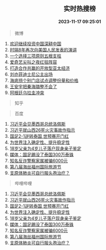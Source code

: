 <div align="center"><h2>实时热搜榜</h2><h4>2023-11-17 09:25:01</h4></div>

> 微博  

1. [欢迎继续投资中国深耕中国](https://s.weibo.com/weibo?q=%23%E6%AC%A2%E8%BF%8E%E7%BB%A7%E7%BB%AD%E6%8A%95%E8%B5%84%E4%B8%AD%E5%9B%BD%E6%B7%B1%E8%80%95%E4%B8%AD%E5%9B%BD%23&t=31&band_rank=1&Refer=top)<br />
2. [时隔8年再次向美国人民发表的演讲](https://s.weibo.com/weibo?q=%23%E6%97%B6%E9%9A%948%E5%B9%B4%E5%86%8D%E6%AC%A1%E5%90%91%E7%BE%8E%E5%9B%BD%E4%BA%BA%E6%B0%91%E5%8F%91%E8%A1%A8%E7%9A%84%E6%BC%94%E8%AE%B2%23&t=31&band_rank=2&Refer=top)<br />
3. [一个选择三项原则五根支柱](https://s.weibo.com/weibo?q=%23%E4%B8%80%E4%B8%AA%E9%80%89%E6%8B%A9%E4%B8%89%E9%A1%B9%E5%8E%9F%E5%88%99%E4%BA%94%E6%A0%B9%E6%94%AF%E6%9F%B1%23&t=31&band_rank=3&Refer=top)<br />
4. [爱奇艺尖叫之夜红毯阵容](https://s.weibo.com/weibo?q=%23%E7%88%B1%E5%A5%87%E8%89%BA%E5%B0%96%E5%8F%AB%E4%B9%8B%E5%A4%9C%E7%BA%A2%E6%AF%AF%E9%98%B5%E5%AE%B9%23&t=31&band_rank=4&Refer=top)<br />
5. [打造合作共赢的开放型亚太经济](https://s.weibo.com/weibo?q=%23%E6%89%93%E9%80%A0%E5%90%88%E4%BD%9C%E5%85%B1%E8%B5%A2%E7%9A%84%E5%BC%80%E6%94%BE%E5%9E%8B%E4%BA%9A%E5%A4%AA%E7%BB%8F%E6%B5%8E%23&t=31&band_rank=5&Refer=top)<br />
6. [刘亦菲迪士尼公主出场](https://s.weibo.com/weibo?q=%23%E5%88%98%E4%BA%A6%E8%8F%B2%E8%BF%AA%E5%A3%AB%E5%B0%BC%E5%85%AC%E4%B8%BB%E5%87%BA%E5%9C%BA%23&t=31&band_rank=6&Refer=top)<br />
7. [海底捞个别门店试点调整份量和价格](https://s.weibo.com/weibo?q=%23%E6%B5%B7%E5%BA%95%E6%8D%9E%E4%B8%AA%E5%88%AB%E9%97%A8%E5%BA%97%E8%AF%95%E7%82%B9%E8%B0%83%E6%95%B4%E4%BB%BD%E9%87%8F%E5%92%8C%E4%BB%B7%E6%A0%BC%23&t=31&band_rank=7&Refer=top)<br />
8. [王安宇把秦海璐整不会了](https://s.weibo.com/weibo?q=%23%E7%8E%8B%E5%AE%89%E5%AE%87%E6%8A%8A%E7%A7%A6%E6%B5%B7%E7%92%90%E6%95%B4%E4%B8%8D%E4%BC%9A%E4%BA%86%23&t=31&band_rank=8&Refer=top)<br />
9. [阿根廷乌拉圭冲突](https://s.weibo.com/weibo?q=%23%E9%98%BF%E6%A0%B9%E5%BB%B7%E4%B9%8C%E6%8B%89%E5%9C%AD%E5%86%B2%E7%AA%81%23&t=31&band_rank=9&Refer=top)<br />

> 知乎  


> 百度  

1. [习近平会见墨西哥总统洛佩斯](https://www.baidu.com/s?wd=%E4%B9%A0%E8%BF%91%E5%B9%B3%E4%BC%9A%E8%A7%81%E5%A2%A8%E8%A5%BF%E5%93%A5%E6%80%BB%E7%BB%9F%E6%B4%9B%E4%BD%A9%E6%96%AF&sa=fyb_news&rsv_dl=fyb_news)<br />
2. [习近平就山西26死火灾事故作指示](https://www.baidu.com/s?wd=%E4%B9%A0%E8%BF%91%E5%B9%B3%E5%B0%B1%E5%B1%B1%E8%A5%BF26%E6%AD%BB%E7%81%AB%E7%81%BE%E4%BA%8B%E6%95%85%E4%BD%9C%E6%8C%87%E7%A4%BA&sa=fyb_news&rsv_dl=fyb_news)<br />
3. [国足2-1逆转泰国 世预赛开门红](https://www.baidu.com/s?wd=%E5%9B%BD%E8%B6%B32-1%E9%80%86%E8%BD%AC%E6%B3%B0%E5%9B%BD+%E4%B8%96%E9%A2%84%E8%B5%9B%E5%BC%80%E9%97%A8%E7%BA%A2&sa=fyb_news&rsv_dl=fyb_news)<br />
4. [为世界注入确定性、提升稳定性](https://www.baidu.com/s?wd=%E4%B8%BA%E4%B8%96%E7%95%8C%E6%B3%A8%E5%85%A5%E7%A1%AE%E5%AE%9A%E6%80%A7%E3%80%81%E6%8F%90%E5%8D%87%E7%A8%B3%E5%AE%9A%E6%80%A7&sa=fyb_news&rsv_dl=fyb_news)<br />
5. [18岁父亲为4岁儿子落户现身亲子鉴定](https://www.baidu.com/s?wd=18%E5%B2%81%E7%88%B6%E4%BA%B2%E4%B8%BA4%E5%B2%81%E5%84%BF%E5%AD%90%E8%90%BD%E6%88%B7%E7%8E%B0%E8%BA%AB%E4%BA%B2%E5%AD%90%E9%89%B4%E5%AE%9A&sa=fyb_news&rsv_dl=fyb_news)<br />
6. [媒体：国足踢没了泰国300万泰铢](https://www.baidu.com/s?wd=%E5%AA%92%E4%BD%93%EF%BC%9A%E5%9B%BD%E8%B6%B3%E8%B8%A2%E6%B2%A1%E4%BA%86%E6%B3%B0%E5%9B%BD300%E4%B8%87%E6%B3%B0%E9%93%A2&sa=fyb_news&rsv_dl=fyb_news)<br />
7. [知名反诈警察家属被骗6000元](https://www.baidu.com/s?wd=%E7%9F%A5%E5%90%8D%E5%8F%8D%E8%AF%88%E8%AD%A6%E5%AF%9F%E5%AE%B6%E5%B1%9E%E8%A2%AB%E9%AA%976000%E5%85%83&sa=fyb_news&rsv_dl=fyb_news)<br />
8. [第八届海丝福州国际旅游节](https://www.baidu.com/s?wd=%23%E7%AC%AC%E5%85%AB%E5%B1%8A%E6%B5%B7%E4%B8%9D%E7%A6%8F%E5%B7%9E%E5%9B%BD%E9%99%85%E6%97%85%E6%B8%B8%E8%8A%82%23&sa=fyb_news&rsv_dl=fyb_news)<br />
9. [支原体肺炎可自行服头孢治疗？](https://www.baidu.com/s?wd=%E6%94%AF%E5%8E%9F%E4%BD%93%E8%82%BA%E7%82%8E%E5%8F%AF%E8%87%AA%E8%A1%8C%E6%9C%8D%E5%A4%B4%E5%AD%A2%E6%B2%BB%E7%96%97%EF%BC%9F&sa=fyb_news&rsv_dl=fyb_news)<br />

> 哔哩哔哩  

1. [习近平会见墨西哥总统洛佩斯](https://www.baidu.com/s?wd=%E4%B9%A0%E8%BF%91%E5%B9%B3%E4%BC%9A%E8%A7%81%E5%A2%A8%E8%A5%BF%E5%93%A5%E6%80%BB%E7%BB%9F%E6%B4%9B%E4%BD%A9%E6%96%AF&sa=fyb_news&rsv_dl=fyb_news)<br />
2. [习近平就山西26死火灾事故作指示](https://www.baidu.com/s?wd=%E4%B9%A0%E8%BF%91%E5%B9%B3%E5%B0%B1%E5%B1%B1%E8%A5%BF26%E6%AD%BB%E7%81%AB%E7%81%BE%E4%BA%8B%E6%95%85%E4%BD%9C%E6%8C%87%E7%A4%BA&sa=fyb_news&rsv_dl=fyb_news)<br />
3. [国足2-1逆转泰国 世预赛开门红](https://www.baidu.com/s?wd=%E5%9B%BD%E8%B6%B32-1%E9%80%86%E8%BD%AC%E6%B3%B0%E5%9B%BD+%E4%B8%96%E9%A2%84%E8%B5%9B%E5%BC%80%E9%97%A8%E7%BA%A2&sa=fyb_news&rsv_dl=fyb_news)<br />
4. [为世界注入确定性、提升稳定性](https://www.baidu.com/s?wd=%E4%B8%BA%E4%B8%96%E7%95%8C%E6%B3%A8%E5%85%A5%E7%A1%AE%E5%AE%9A%E6%80%A7%E3%80%81%E6%8F%90%E5%8D%87%E7%A8%B3%E5%AE%9A%E6%80%A7&sa=fyb_news&rsv_dl=fyb_news)<br />
5. [18岁父亲为4岁儿子落户现身亲子鉴定](https://www.baidu.com/s?wd=18%E5%B2%81%E7%88%B6%E4%BA%B2%E4%B8%BA4%E5%B2%81%E5%84%BF%E5%AD%90%E8%90%BD%E6%88%B7%E7%8E%B0%E8%BA%AB%E4%BA%B2%E5%AD%90%E9%89%B4%E5%AE%9A&sa=fyb_news&rsv_dl=fyb_news)<br />
6. [媒体：国足踢没了泰国300万泰铢](https://www.baidu.com/s?wd=%E5%AA%92%E4%BD%93%EF%BC%9A%E5%9B%BD%E8%B6%B3%E8%B8%A2%E6%B2%A1%E4%BA%86%E6%B3%B0%E5%9B%BD300%E4%B8%87%E6%B3%B0%E9%93%A2&sa=fyb_news&rsv_dl=fyb_news)<br />
7. [知名反诈警察家属被骗6000元](https://www.baidu.com/s?wd=%E7%9F%A5%E5%90%8D%E5%8F%8D%E8%AF%88%E8%AD%A6%E5%AF%9F%E5%AE%B6%E5%B1%9E%E8%A2%AB%E9%AA%976000%E5%85%83&sa=fyb_news&rsv_dl=fyb_news)<br />
8. [第八届海丝福州国际旅游节](https://www.baidu.com/s?wd=%23%E7%AC%AC%E5%85%AB%E5%B1%8A%E6%B5%B7%E4%B8%9D%E7%A6%8F%E5%B7%9E%E5%9B%BD%E9%99%85%E6%97%85%E6%B8%B8%E8%8A%82%23&sa=fyb_news&rsv_dl=fyb_news)<br />
9. [支原体肺炎可自行服头孢治疗？](https://www.baidu.com/s?wd=%E6%94%AF%E5%8E%9F%E4%BD%93%E8%82%BA%E7%82%8E%E5%8F%AF%E8%87%AA%E8%A1%8C%E6%9C%8D%E5%A4%B4%E5%AD%A2%E6%B2%BB%E7%96%97%EF%BC%9F&sa=fyb_news&rsv_dl=fyb_news)<br />
